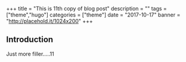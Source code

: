 +++
title = "This is 11th copy of blog post"
description = ""
tags = ["theme","hugo"]
categories = ["theme"]
date = "2017-10-17"
banner = "http://placehold.it/1024x200"
+++


## Introduction

Just more filler.....11

